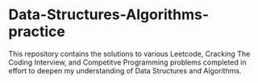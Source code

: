 # Data-Structures-Algorithms-practice
This repository contains the solutions to various Leetcode, Cracking The Coding Interview, and Competitve Programming problems completed in effort to deepen my understanding of Data Structures and Algorithms.
